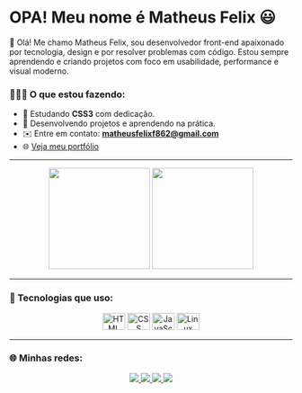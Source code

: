 # OPA! Meu nome é Matheus Felix 😃

👋 Olá! Me chamo Matheus Felix, sou desenvolvedor front-end apaixonado por tecnologia, design e por resolver problemas com código. Estou sempre aprendendo e criando projetos com foco em usabilidade, performance e visual moderno.

### 👨🏻‍💻 O que estou fazendo:
- 📒 Estudando **CSS3** com dedicação.
- 💼 Desenvolvendo projetos e aprendendo na prática.
- ✉️ Entre em contato: **matheusfelixf862@gmail.com**
- 🌐 [Veja meu portfólio](https://portfolio-felixxx.vercel.app)

---

<div align="center">
  <img height="180em" src="https://github-readme-stats.vercel.app/api?username=matheus-felixxx&show_icons=true&theme=dracula" />
  <img height="180em" src="https://github-readme-stats.vercel.app/api/top-langs/?username=matheus-felixxx&layout=donut&theme=dracula" />
</div>

---

### 🚀 Tecnologias que uso:

<div align="center">
  <img alt="HTML" height="30" width="40" src="https://cdn.jsdelivr.net/gh/devicons/devicon/icons/html5/html5-original.svg" />
  <img alt="CSS" height="30" width="40" src="https://cdn.jsdelivr.net/gh/devicons/devicon/icons/css3/css3-original.svg" />
  <img alt="JavaScript" height="30" width="40" src="https://cdn.jsdelivr.net/gh/devicons/devicon/icons/javascript/javascript-original.svg" />
  <img alt="Linux" height="30" width="40" src="https://cdn.jsdelivr.net/gh/devicons/devicon/icons/linux/linux-original.svg" />
</div>

---

### 🌐 Minhas redes:

<div align="center">
  <a href="https://portfolio-felix.vercel.app">
    <img src="https://img.shields.io/badge/website-000000?style=for-the-badge&logo=About.me&logoColor=white" />
  </a>
  <a href="https://www.instagram.com/matheuus_felix/">
    <img src="https://img.shields.io/badge/Instagram-E4405F?style=for-the-badge&logo=instagram&logoColor=white" />
  </a>
  <a href="https://discord.com/users/mtzhin#7149">
    <img src="https://img.shields.io/badge/Discord-7289DA?style=for-the-badge&logo=discord&logoColor=white" />
  </a>
  <a href="mailto:matheusfelixf862@gmail.com">
    <img src="https://img.shields.io/badge/Gmail-D14836?style=for-the-badge&logo=gmail&logoColor=white" />
  </a>
</div>
